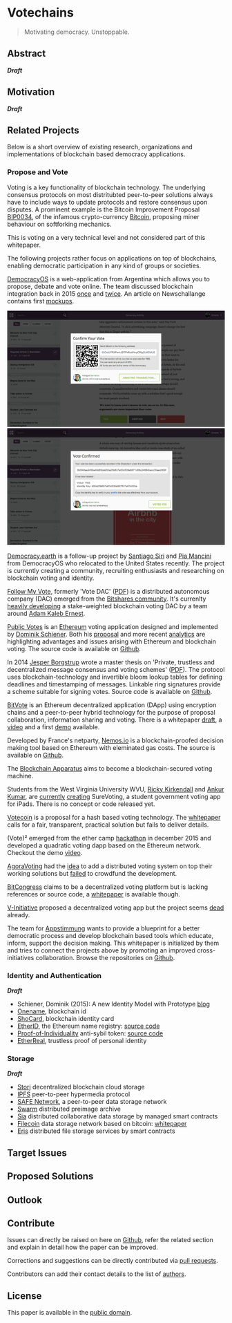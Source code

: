 # Votechains

> Motivating democracy. Unstoppable.

## Abstract

***Draft***

## Motivation

***Draft***

## Related Projects

Below is a short overview of existing research, organizations and implementations of blockchain based democracy applications.

### Propose and Vote

Voting is a key functionality of blockchain technology. The underlying consensus protocols on most distritubted peer-to-peer solutions always have to include ways to update protocols and restore consensus upon disputes. A prominent example is the Bitcoin Improvement Proposal [BIP0034](https://github.com/bitcoin/bips/blob/master/bip-0034.mediawiki#Specification), of the infamous crypto-currency [Bitcoin](http://bitcoin.org), proposing miner behaviour on softforking mechanics.

This is voting on a very technical level and not considered part of this whitepaper.

The following projects rather focus on applications on top of blockchains, enabling democratic participation in any kind of groups or societies.

[DemocracyOS](http://democracyos.org/) is a web-application from Argentina which allows you to propose, debate and vote online. The team discussed blockchain integration back in 2015 [once](http://blog.democracyos.org/post/114076491913/blockchain-support-for-democracyos-we-want-to-add) and [twice](http://blog.democracyos.org/post/122357355613/were-making-a-live-hangout-to-talk-decentralized). An article on Newschallange contains first [mockups](https://www.newschallenge.org/challenge/elections/entries/blockchain-support-for-open-source-platform-democracyos).

![DemocracyOS Blockchain Mockup #1](img/dem_os_0.png)
![DemocracyOS Blockchain Mockup #2](img/dem_os_1.png)

[Democracy.earth](http://democracy.earth/) is a follow-up project by [Santiago Siri](https://www.youtube.com/watch?v=eOYcaRWMbyE) and [Pia Mancini](https://www.ted.com/talks/pia_mancini_how_to_upgrade_democracy_for_the_internet_era) from DemocracyOS who relocated to the United States recently. The project is currently creating a community, recruiting enthusiasts and researching on blockchain voting and identity.

[Follow My Vote](https://followmyvote.com/), formerly 'Vote DAC' ([PDF](https://followmyvote.com/wp-content/uploads/2014/08/The-Key-To-Unlocking-The-Black-Box-Follow-My-Vote.pdf)) is a distributed autonomous company (DAC) emerged from the  [Bitshares community](https://bitsharestalk.org/index.php?board=63.0). It's currenlty [heavily developing](https://github.com/FollowMyVote/StakeWeightedVoting/) a stake-weighted blockchain voting DAC by a team around [Adam Kaleb Ernest](https://www.youtube.com/watch?v=TQMoKiP5q7Y).

[Public Votes](http://publicvotes.org/) is an [Ethereum](http://ethereum.org) voting application designed and implemented by [Dominik Schiener](https://medium.com/@DomSchiener). Both his [proposal](http://schiener.me/2015/openvotes-voting/) and more recent [analytics](http://schiener.me/2015/voting-on-ethereum-analysis/) are highlighting advantages and issues arising with Ethereum and blockchain voting. The source code is available on [Github](https://github.com/domschiener/publicvotes).

In 2014 [Jesper Borgstrup](https://jesper.borgstrup.dk/2015/01/masters-thesis-private-trustless-decentralized-message-consensus-voting-schemes/) wrote a master thesis on 'Private, trustless and decentralized message consensus and voting schemes' ([PDF](https://jesper.borgstrup.dk/master-thesis-report.pdf)). The protocol uses blockchain-technology and invertible bloom lookup tables for defining deadlines and timestamping of messages. Linkable ring signatures provide a scheme suitable for signing votes. Source code is available on [Github](https://github.com/jesperborgstrup/PyBitmessageVote).

[BitVote](http://bitvote.net) is an Ethereum decentralized application (DApp) using encryption chains and a peer-to-peer hybrid technology for the purpose of proposal collaboration, information sharing and voting. There is a whitepaper [draft](https://github.com/arkbg1/BitVote/wiki/*A*-plan), a [video](https://www.youtube.com/watch?v=z-BtgF3oqoA) and a first [demo](https://bitvote.github.io/) available.

Developed by France's netparty, [Nemos.io](http://nemos.io/) is a blockchain-proofed decision making tool based on Ethereum with eleminated gas costs. The source is available on [Github](https://github.com/netparty-france/nemos.io/).

The [Blockchain Apparatus](http://blockchainapparatus.com/voting/) aims to become a blockchain-secured voting machine.

Students from the West Virginia University WVU, [Ricky Kirkendall](https://twitter.com/clickycrocodile) and [Ankur Kumar](https://twitter.com/ankurkwv), are [currently](http://www.thedaonline.com/news/article_c23dd902-8e7c-11e5-881d-db3cafa77e63.html) [creating](http://www.coindesk.com/west-virginia-university-student-government-blockchain-voting/) SureVoting, a student government voting app for iPads. There is no concept or code released yet.

[Votecoin](https://votecoin.wordpress.com) is a proposal for a hash based voting technology. The [whitepaper](https://votecoin.wordpress.com/about/) calls for a fair, transparent, practical solution but fails to deliver details.

(Vote)&sup2; emerged from the ether camp [hackathon](http://quadraticvoting.on.ether.camp/ide.html) in december 2015 and developed a quadratic voting dapp based on the Ethereum network. Checkout the demo [video](https://www.youtube.com/watch?v=xz9dGRs7FOQ).

[AgoraVoting](https://agoravoting.com/) had the [idea](https://blog.agoravoting.org/index.php/2013/11/28/a-bitcoin-based-completely-distributed-voting-system/) to add a distributed voting system on top their working solutions but [failed](https://blockchain.info/address/1EwqtN6GwHmkfYEfxGhuVcjrNBdQwvXMd3) to crowdfund the development.

[BitCongress](http://www.bitcongress.org/) claims to be a decentralized voting platform but is lacking references or source code, a [whitepaper](http://www.bitcongress.org/BitCongressWhitepaper.pdf) is available though.

[V-Initiative](http://www.v-initiative.org/) proposed a decentralized voting app but the project seems [dead](http://v-app.io/landing) already.

The team for [Appstimmung](http://appstimmung.de/) wants to provide a blueprint for a better democratic process and develop blockchain based tools which educate, inform, support the decision making. This whitepaper is initialized by them and tries to connect the projects above by promoting an improved cross-initiatives collaboration. Browse the repositories on [Github](https://github.com/VotesApp).

### Identity and Authentication

***Draft***

* Schiener, Dominik (2015): A new Identity Model with Prototype [blog](http://composui.com/2015/09/08/a-treatise-on-identity-part-2-a-new-identity-model-with-prototype/)
* [Onename](https://onename.com/), blockchain id
* [ShoCard](http://www.shocard.com/), blockchain identity card
* [EtherID](http://etherid.org/), the Ethereum name registry: [source code](https://github.com/lexansoft/EtherID.org)
* [Proof-of-Individuality](http://proofofindividuality.tk/) anti-sybil token: [source code](https://github.com/d11e9/poi)
* [EtherReal](http://etherre.al/wp/), trustless proof of personal identity

### Storage

***Draft***

* [Storj](http://storj.io/) decentralized blockchain cloud storage
* [IPFS](https://ipfs.io/) peer-to-peer hypermedia protocol
* [SAFE Network](https://safenetwork.org/), a peer-to-peer data storage network
* [Swarm](https://github.com/ethereum/go-ethereum/wiki/Swarm---distributed-preimage-archive) distributed preimage archive
* [Sia](http://sia.tech/) distributed collaborative data storage by managed smart contracts
* [Filecoin](http://filecoin.io/) data storage network based on bitcoin: [whitepaper](http://filecoin.io/filecoin.pdf)
* [Eris](https://erisindustries.com/) distributed file storage services by smart contracts

## Target Issues

## Proposed Solutions

## Outlook

## Contribute

Issues can directly be raised on here on [Github](https://github.com/VotesApp/whitepaper/issues), refer the related section and explain in detail how the paper can be improved.

Corrections and suggestions can be directly contributed via [pull requests](https://github.com/VotesApp/whitepaper/pulls).

Contributors can add their contact details to the list of [authors](AUTHORS.md).

## License

This paper is available in the [public domain](LICENSE.md).
